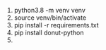 1. python3.8 -m venv venv
2. source venv/bin/activate
3. pip install -r requirements.txt
4. pip install donut-python
5. 